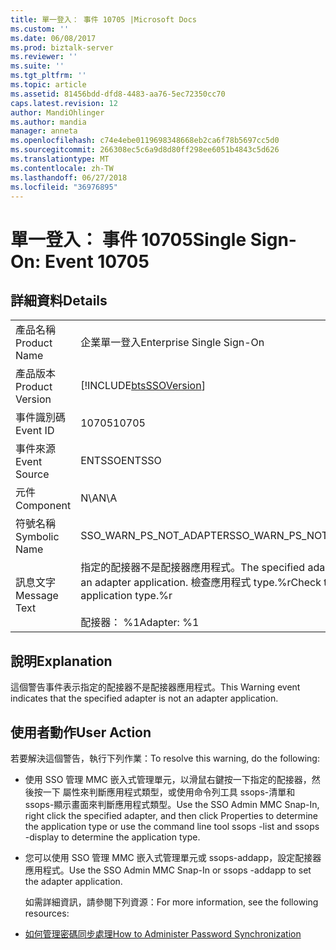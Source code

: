 ```yaml
---
title: 單一登入： 事件 10705 |Microsoft Docs
ms.custom: ''
ms.date: 06/08/2017
ms.prod: biztalk-server
ms.reviewer: ''
ms.suite: ''
ms.tgt_pltfrm: ''
ms.topic: article
ms.assetid: 81456bdd-dfd8-4483-aa76-5ec72350cc70
caps.latest.revision: 12
author: MandiOhlinger
ms.author: mandia
manager: anneta
ms.openlocfilehash: c74e4ebe0119698348668eb2ca6f78b5697cc5d0
ms.sourcegitcommit: 266308ec5c6a9d8d80ff298ee6051b4843c5d626
ms.translationtype: MT
ms.contentlocale: zh-TW
ms.lasthandoff: 06/27/2018
ms.locfileid: "36976895"
---
```

# <a name="single-sign-on-event-10705"></a><span data-ttu-id="26aca-102">單一登入： 事件 10705</span><span class="sxs-lookup"><span data-stu-id="26aca-102">Single Sign-On: Event 10705</span></span>
## <a name="details"></a><span data-ttu-id="26aca-103">詳細資料</span><span class="sxs-lookup"><span data-stu-id="26aca-103">Details</span></span>  

|                 |                                                                                                            |
|-----------------|------------------------------------------------------------------------------------------------------------|
|  <span data-ttu-id="26aca-104">產品名稱</span><span class="sxs-lookup"><span data-stu-id="26aca-104">Product Name</span></span>   |                                         <span data-ttu-id="26aca-105">企業單一登入</span><span class="sxs-lookup"><span data-stu-id="26aca-105">Enterprise Single Sign-On</span></span>                                          |
| <span data-ttu-id="26aca-106">產品版本</span><span class="sxs-lookup"><span data-stu-id="26aca-106">Product Version</span></span> |                         [!INCLUDE[btsSSOVersion](../includes/btsssoversion-md.md)]                         |
|    <span data-ttu-id="26aca-107">事件識別碼</span><span class="sxs-lookup"><span data-stu-id="26aca-107">Event ID</span></span>     |                                                   <span data-ttu-id="26aca-108">10705</span><span class="sxs-lookup"><span data-stu-id="26aca-108">10705</span></span>                                                    |
|  <span data-ttu-id="26aca-109">事件來源</span><span class="sxs-lookup"><span data-stu-id="26aca-109">Event Source</span></span>   |                                                   <span data-ttu-id="26aca-110">ENTSSO</span><span class="sxs-lookup"><span data-stu-id="26aca-110">ENTSSO</span></span>                                                   |
|    <span data-ttu-id="26aca-111">元件</span><span class="sxs-lookup"><span data-stu-id="26aca-111">Component</span></span>    |                                                    <span data-ttu-id="26aca-112">N\A</span><span class="sxs-lookup"><span data-stu-id="26aca-112">N\A</span></span>                                                     |
|  <span data-ttu-id="26aca-113">符號名稱</span><span class="sxs-lookup"><span data-stu-id="26aca-113">Symbolic Name</span></span>  |                                          <span data-ttu-id="26aca-114">SSO_WARN_PS_NOT_ADAPTER</span><span class="sxs-lookup"><span data-stu-id="26aca-114">SSO_WARN_PS_NOT_ADAPTER</span></span>                                           |
|  <span data-ttu-id="26aca-115">訊息文字</span><span class="sxs-lookup"><span data-stu-id="26aca-115">Message Text</span></span>   | <span data-ttu-id="26aca-116">指定的配接器不是配接器應用程式。</span><span class="sxs-lookup"><span data-stu-id="26aca-116">The specified adapter is not an adapter application.</span></span> <span data-ttu-id="26aca-117">檢查應用程式 type.%r</span><span class="sxs-lookup"><span data-stu-id="26aca-117">Check the application type.%r</span></span><br /><br /> <span data-ttu-id="26aca-118">配接器： %1</span><span class="sxs-lookup"><span data-stu-id="26aca-118">Adapter: %1</span></span> |

## <a name="explanation"></a><span data-ttu-id="26aca-119">說明</span><span class="sxs-lookup"><span data-stu-id="26aca-119">Explanation</span></span>  
 <span data-ttu-id="26aca-120">這個警告事件表示指定的配接器不是配接器應用程式。</span><span class="sxs-lookup"><span data-stu-id="26aca-120">This Warning event indicates that the specified adapter is not an adapter application.</span></span>  

## <a name="user-action"></a><span data-ttu-id="26aca-121">使用者動作</span><span class="sxs-lookup"><span data-stu-id="26aca-121">User Action</span></span>  
 <span data-ttu-id="26aca-122">若要解決這個警告，執行下列作業：</span><span class="sxs-lookup"><span data-stu-id="26aca-122">To resolve this warning, do the following:</span></span>  

- <span data-ttu-id="26aca-123">使用 SSO 管理 MMC 嵌入式管理單元，以滑鼠右鍵按一下指定的配接器，然後按一下 屬性來判斷應用程式類型，或使用命令列工具 ssops-清單和 ssops-顯示畫面來判斷應用程式類型。</span><span class="sxs-lookup"><span data-stu-id="26aca-123">Use the SSO Admin MMC Snap-In, right click the specified adapter, and then click Properties to determine the application type or use the command line tool  ssops -list and ssops -display to determine the application type.</span></span>  

- <span data-ttu-id="26aca-124">您可以使用 SSO 管理 MMC 嵌入式管理單元或 ssops-addapp，設定配接器應用程式。</span><span class="sxs-lookup"><span data-stu-id="26aca-124">Use the SSO Admin MMC Snap-In or ssops -addapp to set the adapter application.</span></span>  

  <span data-ttu-id="26aca-125">如需詳細資訊，請參閱下列資源：</span><span class="sxs-lookup"><span data-stu-id="26aca-125">For more information, see the following resources:</span></span>  

- [<span data-ttu-id="26aca-126">如何管理密碼同步處理</span><span class="sxs-lookup"><span data-stu-id="26aca-126">How to Administer Password Synchronization</span></span>](../core/how-to-administer-password-synchronization.md)

